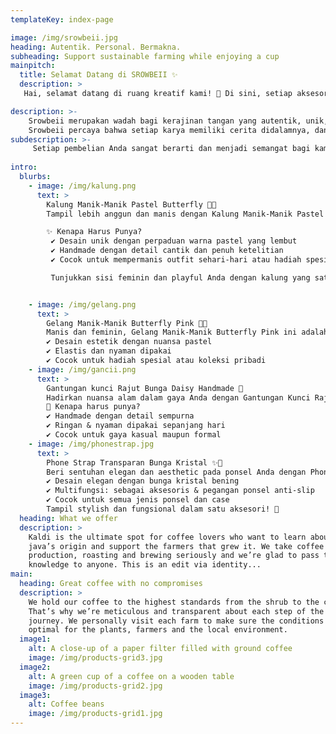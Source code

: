 ```yaml
---
templateKey: index-page

image: /img/srowbeii.jpg
heading: Autentik. Personal. Bermakna.
subheading: Support sustainable farming while enjoying a cup
mainpitch:
  title: Selamat Datang di SROWBEII ✨
  description: >
   Hai, selamat datang di ruang kreatif kami! 🌿 Di sini, setiap aksesoris dan merchandise dibuat dengan penuh cinta dan ketelitian. Kami percaya bahwa setiap detail kecil memiliki cerita, dan setiap karya yang kami buat adalah cerminan dari kreativitas serta passion dalam dunia handmade.Jelajahi koleksi unik kami—mulai dari gelang, kalung, gantungan kunci, hingga merchandise spesial yang semuanya dibuat secara eksklusif untuk Anda. 💖Terima kasih telah berkunjung! Jika ada yang ingin ditanyakan atau ingin custom order, jangan ragu untuk menghubungi kami. Selamat berbelanja dan temukan karya yang paling cocok untuk Anda!✨🌸 SROWBEII 🌸

description: >-
    Srowbeii merupakan wadah bagi kerajinan tangan yang autentik, unik, dan berkualitas, yang dibuat dengan sepenuh hati dan ketelitian oleh pengrajinya.
    Srowbeii percaya bahwa setiap karya memiliki cerita didalamnya, dan karena itulah srowbeii menawarkan produk handycraft unik yang tidak hanya indah di pandang, tapi juga bermakna. Di srowbeii anda tidak hanya bisa menemukan koleksi yang khas, tapi juga bisa dapat memesan desain custom sesuai keinginan anda.
subdescription: >-  
     Setiap pembelian Anda sangat berarti dan menjadi semangat bagi kami untuk terus berkarya!✨  – Handmade with Love ✨
     
intro:
  blurbs:
    - image: /img/kalung.png
      text: >
        Kalung Manik-Manik Pastel Butterfly 🦋🌸
        Tampil lebih anggun dan manis dengan Kalung Manik-Manik Pastel Butterfly! Kalung ini dirangkai dengan kombinasi manik-manik warna pastel yang lembut, dihiasi dengan charm kupu-kupu dan bunga yang memberikan sentuhan dreamy dan elegan.

        ✨ Kenapa Harus Punya?
         ✔ Desain unik dengan perpaduan warna pastel yang lembut
         ✔ Handmade dengan detail cantik dan penuh ketelitian
         ✔ Cocok untuk mempermanis outfit sehari-hari atau hadiah spesial

         Tunjukkan sisi feminin dan playful Anda dengan kalung yang satu ini! 💖


    - image: /img/gelang.png
      text: >
        Gelang Manik-Manik Butterfly Pink 🌸🦋
        Manis dan feminin, Gelang Manik-Manik Butterfly Pink ini adalah aksesori yang sempurna untuk melengkapi tampilan Anda! Terbuat dari kombinasi manik-manik kaca, mutiara sintetis, dan charm kupu-kupu transparan yang memberi sentuhan dreamy dan elegan.💖 Keunggulan:
        ✔ Desain estetik dengan nuansa pastel
        ✔ Elastis dan nyaman dipakai
        ✔ Cocok untuk hadiah spesial atau koleksi pribadi
    - image: /img/gancii.png
      text: >
        Gantungan kunci Rajut Bunga Daisy Handmade 🌼
        Hadirkan nuansa alam dalam gaya Anda dengan Gantungan Kunci Rajut Bunga Daisy yang dibuat secara handmade! Kombinasi warna hijau, putih, dan kuning menciptakan tampilan yang elegan dan natural. Setiap helai benang dirajut dengan penuh ketelitian, menghasilkan aksesoris yang cantik dan unik.
        🌿 Kenapa harus punya?
        ✔ Handmade dengan detail sempurna
        ✔ Ringan & nyaman dipakai sepanjang hari
        ✔ Cocok untuk gaya kasual maupun formal
    - image: /img/phonestrap.jpg
      text: >
        Phone Strap Transparan Bunga Kristal ✨📱
        Beri sentuhan elegan dan aesthetic pada ponsel Anda dengan Phone Strap Transparan Bunga Kristal! Dibuat dengan rangkaian bunga kristal bening yang memancarkan kesan mewah namun minimalis. Tidak hanya mempercantik, strap ini juga berfungsi sebagai pegangan anti-slip agar ponsel lebih aman di tangan.💎 Keunggulan:
        ✔ Desain elegan dengan bunga kristal bening
        ✔ Multifungsi: sebagai aksesoris & pegangan ponsel anti-slip
        ✔ Cocok untuk semua jenis ponsel dan case
        Tampil stylish dan fungsional dalam satu aksesori! 🌟
  heading: What we offer
  description: >
    Kaldi is the ultimate spot for coffee lovers who want to learn about their
    java’s origin and support the farmers that grew it. We take coffee
    production, roasting and brewing seriously and we’re glad to pass that
    knowledge to anyone. This is an edit via identity...
main:
  heading: Great coffee with no compromises
  description: >
    We hold our coffee to the highest standards from the shrub to the cup.
    That’s why we’re meticulous and transparent about each step of the coffee’s
    journey. We personally visit each farm to make sure the conditions are
    optimal for the plants, farmers and the local environment.
  image1:
    alt: A close-up of a paper filter filled with ground coffee
    image: /img/products-grid3.jpg
  image2:
    alt: A green cup of a coffee on a wooden table
    image: /img/products-grid2.jpg
  image3:
    alt: Coffee beans
    image: /img/products-grid1.jpg
---
```

